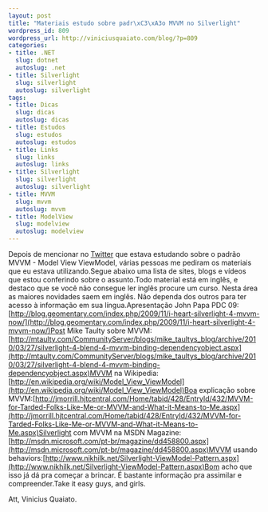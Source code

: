 ```yaml
--- 
layout: post
title: "Materiais estudo sobre padr\xC3\xA3o MVVM no Silverlight"
wordpress_id: 809
wordpress_url: http://viniciusquaiato.com/blog/?p=809
categories: 
- title: .NET
  slug: dotnet
  autoslug: .net
- title: Silverlight
  slug: silverlight
  autoslug: silverlight
tags: 
- title: Dicas
  slug: dicas
  autoslug: dicas
- title: Estudos
  slug: estudos
  autoslug: estudos
- title: Links
  slug: links
  autoslug: links
- title: Silverlight
  slug: silverlight
  autoslug: silverlight
- title: MVVM
  slug: mvvm
  autoslug: mvvm
- title: ModelView
  slug: modelview
  autoslug: modelview
---
```

Depois de mencionar no [Twitter](http://twitter.com/vquaiato) que estava estudando sobre o padrão MVVM - Model View ViewModel, várias pessoas me pediram os materiais que eu estava utilizando.Segue abaixo uma lista de sites, blogs e vídeos que estou conferindo sobre o assunto.Todo material está em inglês, e destaco que se você não consegue ler inglês procure um curso. Nesta área as maiores novidades saem em inglês. Não dependa dos outros para ter acesso à informação em sua língua.Apresentação John Papa PDC 09:[http://blog.geomentary.com/index.php/2009/11/i-heart-silverlight-4-mvvm-now/](http://blog.geomentary.com/index.php/2009/11/i-heart-silverlight-4-mvvm-now/)Post Mike Taulty sobre MVVM:[http://mtaulty.com/CommunityServer/blogs/mike_taultys_blog/archive/2010/03/27/silverlight-4-blend-4-mvvm-binding-dependencyobject.aspx](http://mtaulty.com/CommunityServer/blogs/mike_taultys_blog/archive/2010/03/27/silverlight-4-blend-4-mvvm-binding-dependencyobject.aspx)MVVM na Wikipedia:[http://en.wikipedia.org/wiki/Model_View_ViewModel](http://en.wikipedia.org/wiki/Model_View_ViewModel)Boa explicação sobre MVVM:[http://jmorrill.hjtcentral.com/Home/tabid/428/EntryId/432/MVVM-for-Tarded-Folks-Like-Me-or-MVVM-and-What-it-Means-to-Me.aspx](http://jmorrill.hjtcentral.com/Home/tabid/428/EntryId/432/MVVM-for-Tarded-Folks-Like-Me-or-MVVM-and-What-it-Means-to-Me.aspx)Silverlight com MVVM na MSDN Magazine:[http://msdn.microsoft.com/pt-br/magazine/dd458800.aspx](http://msdn.microsoft.com/pt-br/magazine/dd458800.aspx)MVVM usando behaviors:[http://www.nikhilk.net/Silverlight-ViewModel-Pattern.aspx](http://www.nikhilk.net/Silverlight-ViewModel-Pattern.aspx)Bom acho que isso já dá pra começar a brincar. É bastante informação pra assimilar e compreender.Take it easy guys, and girls.

Att,
Vinicius Quaiato. 
